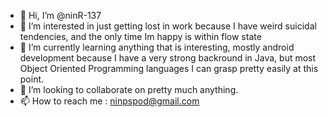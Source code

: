 - 👋 Hi, I’m @ninR-137
- 👀 I’m interested in just getting lost in work because I have weird suicidal tendencies, and the  only time Im happy is within flow state
- 🌱 I’m currently learning anything that is interesting, mostly android development because I have a very strong backround in Java, but most Object Oriented Programming languages I can grasp pretty easily at this point.
- 💞️ I’m looking to collaborate on pretty much anything.
- 📫 How to reach me : ninpspod@gmail.com

<!---
ninR-137/ninR-137 is a ✨ special ✨ repository because its `README.md` (this file) appears on your GitHub profile.
You can click the Preview link to take a look at your changes.
--->
